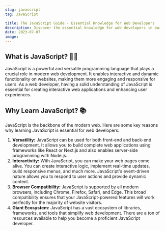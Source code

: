```yaml
---
slug: javascript
tag: JavaScript

title: The JavaScript Guide - Essential Knowledge for Web Developers
description: Discover the essential knowledge for web developers in our comprehensive JavaScript guide. Master the key concepts and become proficient in JavaScript.
date: 2023-07-07
image:
---
```


## What is JavaScript? 👩‍💻

JavaScript is a powerful and versatile programming language that plays a crucial role in modern web development. It enables interactive and dynamic functionality on websites, making them more engaging and responsive for users. As a web developer, having a solid understanding of JavaScript is essential for creating interactive web applications and enhancing user experiences.


## Why Learn JavaScript? 📚

JavaScript is the backbone of the modern web. Here are some key reasons why learning JavaScript is essential for web developers:

1. **Versatility:** JavaScript can be used for both front-end and back-end development. It allows you to build complete web applications using frameworks like React or Next.js and also enables server-side programming with Node.js.
2. **Interactivity:** With JavaScript, you can make your web pages come alive. You can create interactive logic, implement real-time updates, build responsive menus, and much more. JavaScript's event-driven nature allows you to respond to user actions and provide dynamic content.
3. **Browser Compatibility:** JavaScript is supported by all modern browsers, including Chrome, Firefox, Safari, and Edge. This broad compatibility ensures that your JavaScript-powered features will work perfectly for the majority of website visitors.
4. **Giant Ecosystem:** JavaScript has a vast ecosystem of libraries, frameworks, and tools that simplify web development. There are a ton of resources available to help you become a proficient JavaScript developer.